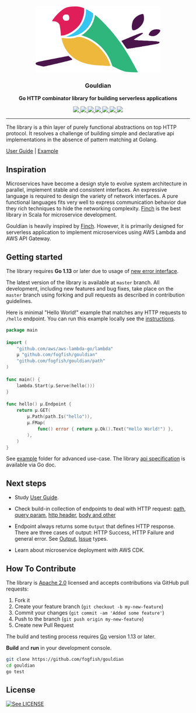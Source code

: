 <p align="center">
  <img src="./doc/gouldian-v2.svg" height="180" />
  <h3 align="center">Gouldian</h3>
  <p align="center"><strong>Go HTTP combinator library for building serverless applications</strong></p>

  <p align="center">
    <!-- Version -->
    <a href="https://github.com/fogfish/gouldian/releases">
      <img src="https://img.shields.io/github/v/tag/fogfish/gouldian?label=version" />
    </a>
    <!-- Documentation -->
    <a href="https://pkg.go.dev/github.com/fogfish/gouldian">
      <img src="https://pkg.go.dev/badge/github.com/gouldian/dynamo" />
    </a>
    <!-- Build Status  -->
    <a href="https://github.com/fogfish/gouldian/actions/">
      <img src="https://github.com/fogfish/gouldian/workflows/build/badge.svg" />
    </a>
    <!-- GitHub -->
    <a href="http://github.com/fogfish/gouldian">
      <img src="https://img.shields.io/github/last-commit/fogfish/gouldian.svg" />
    </a>
    <!-- Coverage -->
    <a href="https://coveralls.io/github/fogfish/gouldian?branch=main">
      <img src="https://coveralls.io/repos/github/fogfish/gouldian/badge.svg?branch=main" />
    </a>
    <!-- Go Card -->
    <a href="https://goreportcard.com/report/github.com/fogfish/gouldian">
      <img src="https://goreportcard.com/badge/github.com/fogfish/gouldian" />
    </a>
    <!-- Maintainability -->
    <a href="https://codeclimate.com/github/fogfish/gouldian/maintainability">
      <img src="https://api.codeclimate.com/v1/badges/633dc8add2dfc0e7f88e/maintainability" />
    </a>
  </p>
</p>

--- 


The library is a thin layer of purely functional abstractions on top HTTP protocol. It resolves a challenge of building simple and
declarative api implementations in the absence of pattern matching at Golang.

[User Guide](./doc/user-guide.md) |
[Example](./example/httpbin/main.go)


## Inspiration

Microservices have become a design style to evolve system architecture in parallel, implement stable and consistent interfaces. An expressive language is required to design the variety of network interfaces. A pure functional languages fits very well to express communication behavior due they rich techniques to hide the networking complexity. [Finch](https://github.com/finagle/finch) is the best library in Scala for microservice development.

Gouldian is heavily inspired by [Finch](https://github.com/finagle/finch). However, it is primarily designed for serverless application to implement microservices using AWS Lambda and AWS API Gateway. 


## Getting started

The library requires **Go 1.13** or later due to usage of [new error interface](https://blog.golang.org/go1.13-errors).

The latest version of the library is available at `master` branch. All development, including new features and bug fixes, take place on the `master` branch using forking and pull requests as described in contribution guidelines.

Here is minimal "Hello World!" example that matches any HTTP requests
to `/hello` endpoint. You can run this example locally see the [instructions](example/hello-world). 

```go
package main

import (
	"github.com/aws/aws-lambda-go/lambda"
	µ "github.com/fogfish/gouldian"
	"github.com/fogfish/gouldian/path"
)

func main() {
	lambda.Start(µ.Serve(hello()))
}

func hello() µ.Endpoint {
	return µ.GET(
		µ.Path(path.Is("hello")),
		µ.FMap(
			func() error { return µ.Ok().Text("Hello World!") },
		),
	)
}
```

See [example](example) folder for advanced use-case. The library  [api specification](http://godoc.org/github.com/fogfish/gouldian) is available via Go doc.



## Next steps

* Study [User Guide](doc/user-guide.md).

* Check build-in collection of endpoints to deal with HTTP request: [path](path/path.go), [query param](param/param.go), [http header](header/header.go), [body and other](request.go) 

* Endpoint always returns some `Output` that defines HTTP response. There are three cases of output: HTTP Success, HTTP Failure and general error. See [Output](http://godoc.org/github.com/fogfish/gouldian/#Output), [Issue](http://godoc.org/github.com/fogfish/gouldian/#Issue) types.

* Learn about microservice deployment with AWS CDK.


## How To Contribute

The library is [Apache 2.0](LICENSE) licensed and accepts contributions via GitHub pull requests:

1. Fork it
2. Create your feature branch (`git checkout -b my-new-feature`)
3. Commit your changes (`git commit -am 'Added some feature'`)
4. Push to the branch (`git push origin my-new-feature`)
5. Create new Pull Request


The build and testing process requires [Go](https://golang.org) version 1.13 or later.

**Build** and **run** in your development console.

```bash
git clone https://github.com/fogfish/gouldian
cd gouldian
go test
```

## License

[![See LICENSE](https://img.shields.io/github/license/fogfish/gouldian.svg?style=for-the-badge)](LICENSE)
